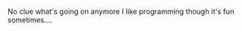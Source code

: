 No clue what's going on anymore
I like programming though
it's fun
sometimes....


<!---
xdgaamerr/xdgaamerr is a ✨ special ✨ repository because its `README.md` (this file) appears on your GitHub profile.
You can click the Preview link to take a look at your changes.
--->
